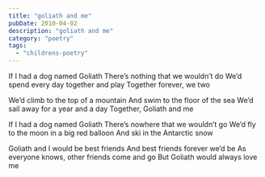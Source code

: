 ```yaml
---
title: "goliath and me"
pubDate: 2010-04-02
description: "goliath and me"
category: "poetry"
tags:
  - "childrens-poetry"
---
```


If I had a dog named Goliath
There’s nothing that we wouldn’t do
We’d spend every day together and play
Together forever, we two

We’d climb to the top of a mountain
And swim to the floor of the sea
We’d sail away for a year and a day
Together, Goliath and me

If I had a dog named Goliath
There’s nowhere that we wouldn’t go
We’d fly to the moon in a big red balloon
And ski in the Antarctic snow

Goliath and I would be best friends
And best friends forever we’d be
As everyone knows, other friends come and go
But Goliath would always love me
